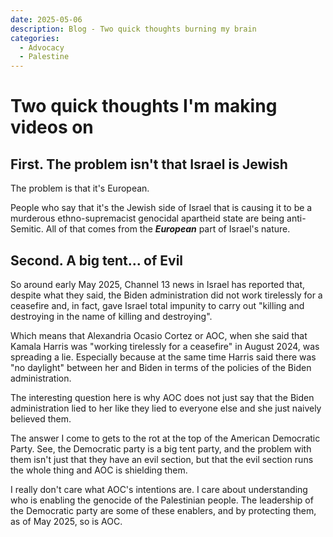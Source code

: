 ```yaml
---
date: 2025-05-06
description: Blog - Two quick thoughts burning my brain
categories:
  - Advocacy
  - Palestine
---
```


# Two quick thoughts I'm making videos on

## First. The problem isn't that Israel is Jewish

The problem is that it's European.

People who say that it's the Jewish side of Israel that is causing it to be a murderous ethno-supremacist genocidal apartheid state are being anti-Semitic. All of that comes from the ***European*** part of Israel's nature.

<!-- more -->

## Second. A big tent... of Evil

So around early May 2025, Channel 13 news in Israel has reported that, despite what they said, the Biden administration did not work tirelessly for a ceasefire and, in fact, gave Israel total impunity to carry out "killing and destroying in the name of killing and destroying".

Which means that Alexandria Ocasio Cortez or AOC, when she said that Kamala Harris was "working tirelessly for a ceasefire" in August 2024, was spreading a lie. Especially because at the same time Harris said there was "no daylight" between her and Biden in terms of the policies of the Biden administration.

The interesting question here is why AOC does not just say that the Biden administration lied to her like they lied to everyone else and she just naively believed them.

The answer I come to gets to the rot at the top of the American Democratic Party. See, the Democratic party is a big tent party, and the problem with them isn't just that they have an evil section, but that the evil section runs the whole thing and AOC is shielding them.

I really don't care what AOC's intentions are. I care about understanding who is enabling the genocide of the Palestinian people. The leadership of the Democratic party are some of these enablers, and by protecting them, as of May 2025, so is AOC.

